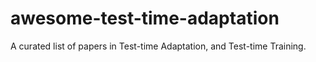 # awesome-test-time-adaptation
A curated list of papers in Test-time Adaptation, and Test-time Training.
